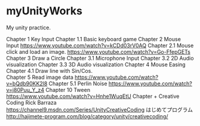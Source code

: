 # myUnityWorks
My unity practice.

Chapter 1         Key Input
Chapter 1.1       Basic keyboard game
Chapter 2        Mouse Input
      https://www.youtube.com/watch?v=kCDd03rV0AQ
Chapter 2.1      Mouse click and load an image.
      https://www.youtube.com/watch?v=Go-FfepGETs
Chapter 3        Draw a Circle
Chapter 3.1       Microphone Input 
Chapter 3.2     2D Audio visualization
Chapter 3.3     3D Audio visualization
Chapter 4        Mouse Easing
Chapter 4.1      Draw line with Sin/Cos.                
Chapter 5        Read image data
      https://www.youtube.com/watch?v=bQdb90KK2l8
Chapter 5.1     Perlin Noise
      https://www.youtube.com/watch?v=j80Puu_Y_z4
Chapter 10      Tween                                
      https://www.youtube.com/watch?v=Hnhe1WuqEtU
Chapter +        Creative Coding
      Rick Barraza https://channel9.msdn.com/Series/UnityCreativeCoding
      はじめてプログラム http://hajimete-program.com/blog/category/unity/creativecoding/
